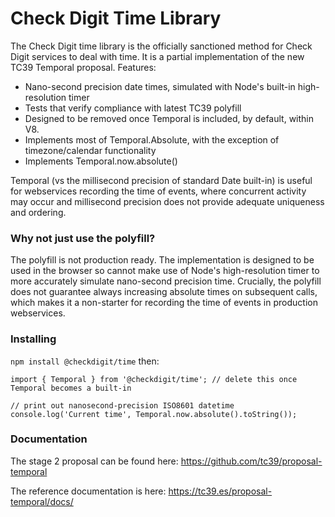 # Check Digit Time Library

The Check Digit time library is the officially sanctioned method for Check Digit services to deal with time.  It is a partial implementation of the new TC39 Temporal proposal.  Features:
* Nano-second precision date times, simulated with Node's built-in high-resolution timer
* Tests that verify compliance with latest TC39 polyfill
* Designed to be removed once Temporal is included, by default, within V8.
* Implements most of Temporal.Absolute, with the exception of timezone/calendar functionality
* Implements Temporal.now.absolute()

Temporal (vs the millisecond precision of standard Date built-in) is useful for webservices recording the time of events, where concurrent activity may occur and millisecond precision does not provide adequate uniqueness and ordering.

### Why not just use the polyfill?

The polyfill is not production ready.  The implementation is designed to be used in the browser so cannot make use of Node's high-resolution timer to more accurately simulate nano-second precision time.  Crucially, the polyfill does not guarantee always increasing absolute times on subsequent calls, which makes it a non-starter for recording the time of events in production webservices.

### Installing

`npm install @checkdigit/time` then:
```
import { Temporal } from '@checkdigit/time'; // delete this once Temporal becomes a built-in

// print out nanosecond-precision ISO8601 datetime
console.log('Current time', Temporal.now.absolute().toString());
```

### Documentation

The stage 2 proposal can be found here: https://github.com/tc39/proposal-temporal

The reference documentation is here: https://tc39.es/proposal-temporal/docs/
